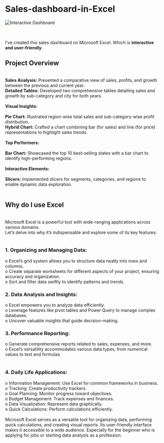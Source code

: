 <h1>Sales-dashboard-in-Excel</h1>

![Interactive Dashboard](https://github.com/AshekMahmud/Sales-dashboard-in-Excel/assets/140879487/de373de9-6cfd-4a00-ad38-41ab9aadfe73)

<br>
<br>
I’ve created this sales dashboard on Microsoft Excel. Which is <b>interactive and user-friendly</b>.
<br>

<h2>Project Overview</h2>
<br>
<b>Sales Analysis:</b> Presented a comparative view of sales, profits, and growth between the previous and current year.
<br>
<b>Detailed Tables:</b> Developed two comprehensive tables detailing sales and growth by sub-category and city for both years.
<br><br>
<b>Visual Insights:</b>
<br><br>
<b>Pie Chart:</b> Illustrated region-wise total sales and sub-category-wise profit distribution.
<br>
<b>Hybrid Chart:</b> Crafted a chart combining bar (for sales) and line (for price) representations to highlight sales trends.
<br><br>
<b>Top Performers:</b>
<br><br>
<b>Bar Chart:</b> Showcased the top 10 best-selling states with a bar chart to identify high-performing regions.
<br><br>
<b>Interactive Elements:</b>
<br><br>
<b>Slicers:</b> Implemented slicers for segments, categories, and regions to enable dynamic data exploration.
<br>
<br>
<h2>Why do I use Excel</h2>
<br>
Microsoft Excel is a powerful tool with wide-ranging applications across various domains. 
<br>
Let’s delve into why it’s indispensable and explore some of its key features:
<br>
<br>
<h3>1.	Organizing and Managing Data:</h3>
o	Excel’s grid system allows you to structure data neatly into rows and columns. <br>
o	Create separate worksheets for different aspects of your project, ensuring accuracy and organization. <br>
o	Sort and filter data swiftly to identify patterns and trends.
<br>
<h3>2.	Data Analysis and Insights:</h3>
o	Excel empowers you to analyze data efficiently. <br>
o	Leverage features like pivot tables and Power Query to manage complex databases. <br>
o	Uncover valuable insights that guide decision-making.
<br>
<h3>3.	Performance Reporting:</h3>
o	Generate comprehensive reports related to sales, expenses, and more. <br>
o	Excel’s versatility accommodates various data types, from numerical values to text and formulas. <br>
<br>
<h3>4.	Daily Life Applications:</h3>
o	Information Management: Use Excel for common frameworks in business. <br>
o	Tracking: Create productivity trackers. <br>
o	Goal Planning: Monitor progress toward objectives. <br>
o	Budget Management: Track expenses and finances. <br>
o	Data Visualization: Represent data graphically. <br>
o	Quick Calculations: Perform calculations efficiently.
<br>
<br>
Microsoft Excel serves as a versatile tool for organizing data, performing quick calculations, and creating visual reports. Its user-friendly interface makes it accessible to a wide audience. Especially for the beginner who is applying for jobs or starting data analysis as a profession.
